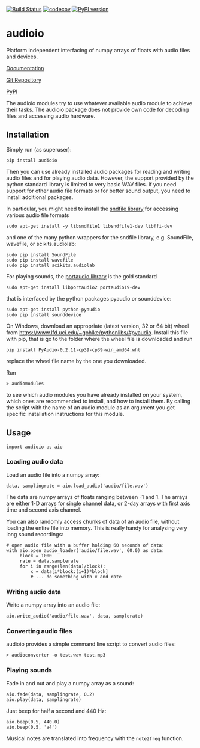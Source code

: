 [![Build Status](https://travis-ci.com/bendalab/audioio.svg?branch=master)](https://travis-ci.com/bendalab/audioio)
[![codecov](https://codecov.io/gh/bendalab/audioio/branch/master/graph/badge.svg)](https://codecov.io/gh/bendalab/audioio)
[![PyPI version](https://badge.fury.io/py/audioio.svg)](https://badge.fury.io/py/audioio)

# audioio 

Platform independent interfacing of numpy arrays of floats with audio
files and devices.

[Documentation](https://bendalab.github.io/audioio)

[Git Repository](https://github.com/bendalab/audioio)

[PyPI](https://pypi.org/project/audioio)

The audioio modules try to use whatever available audio module to achieve
their tasks. The audioio package does not provide own code for decoding files
and accessing audio hardware.


## Installation

Simply run (as superuser):
```
pip install audioio
```

Then you can use already installed audio packages for reading and
writing audio files and for playing audio data. However, the support
provided by the python standard library is limited to very basic WAV
files. If you need support for other audio file formats or for better
sound output, you need to install additional packages.

In particular, you might need to install the
[sndfile library](http://www.mega-nerd.com/libsndfile/)
for accessing various audio file formats
```
sudo apt-get install -y libsndfile1 libsndfile1-dev libffi-dev
```
and one of the many python wrappers for the sndfile library,
e.g. SoundFile, wavefile, or scikits.audiolab:
```
sudo pip install SoundFile
sudo pip install wavefile
sudo pip install scikits.audiolab
```

For playing sounds, the [portaudio library](http://www.portaudio.com)
is the gold standard
```
sudo apt-get install libportaudio2 portaudio19-dev
```
that is interfaced by the python packages pyaudio or sounddevice:
```
sudo apt-get install python-pyaudio
sudo pip install sounddevice
```
On Windows, download an appropriate (latest version, 32 or 64 bit) wheel from
<https://www.lfd.uci.edu/~gohlke/pythonlibs/#pyaudio>.  Install this file with pip,
that is go to the folder where the wheel file is downloaded and run
```
pip install PyAudio‑0.2.11‑cp39‑cp39‑win_amd64.whl
```
replace the wheel file name by the one you downloaded.

Run
```
> audiomodules
```
to see which audio modules you have already installed on your system,
which ones are recommended to install, and how to install them. By
calling the script with the name of an audio module as an argument you
get specific installation instructions for this module.


## Usage

```
import audioio as aio
```

### Loading audio data

Load an audio file into a numpy array:
```
data, samplingrate = aio.load_audio('audio/file.wav')
```
	
The data are numpy arrays of floats ranging between -1 and 1.
The arrays are either 1-D arrays for single channel data,
or 2-day arrays with first axis time and second axis channel.

You can also randomly access chunks of data of an audio file, without
loading the entire file into memory. This is really handy for
analysing very long sound recordings:
```
# open audio file with a buffer holding 60 seconds of data:
with aio.open_audio_loader('audio/file.wav', 60.0) as data:
     block = 1000
     rate = data.samplerate
     for i in range(len(data)/block):
     	 x = data[i*block:(i+1)*block]
     	 # ... do something with x and rate
```

### Writing audio data

Write a numpy array into an audio file:
```
aio.write_audio('audio/file.wav', data, samplerate)
```


### Converting audio files

audioio provides a simple command line script to convert audio files:
```
> audioconverter -o test.wav test.mp3
```


### Playing sounds

Fade in and out and play a numpy array as a sound:
```
aio.fade(data, samplingrate, 0.2)
aio.play(data, samplingrate)
```


Just beep for half a second and 440 Hz:
```
aio.beep(0.5, 440.0)
aio.beep(0.5, 'a4')
```
Musical notes are translated into frequency with the `note2freq` function.
